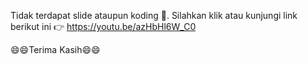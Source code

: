 Tidak terdapat slide ataupun koding 🙏.
Silahkan klik atau kunjungi link berikut ini 👉 https://youtu.be/azHbHl6W_C0

😄😄Terima Kasih😄😄